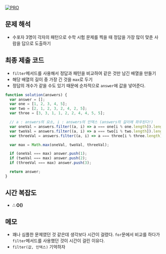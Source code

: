 [![PRO]][Link]

## 문제 해석

- 수포자 3명이 각자의 패턴으로 수학 시험 문제를 찍을 때 정답을 가장 많이 맞춘 사람을 답으로 도출하기

## 최종 제출 코드

- `filter`메서드를 사용해서 정답과 패턴을 비교하여 같은 것만 남긴 배열을 만들기
- 해당 배열의 길이 중 가장 긴 것을 `max`로 두기
- 정답의 개수가 같을 수도 있기 때문에 순차적으로 `answer`에 값을 넣어준다.

```js
function solution(answers) {
  var answer = [];
  var one = [1, 2, 3, 4, 5];
  var two = [2, 1, 2, 3, 2, 4, 2, 5];
  var three = [3, 3, 1, 1, 2, 2, 4, 4, 5, 5];

  // a : answers의 요소, i : answers의 인덱스 (answers의 길이에 좌우된다!)
  var oneVal = answers.filter((a, i) => a === one[i % one.length]).length;
  var twoVal = answers.filter((a, i) => a === two[i % two.length]).length;
  var threeVal = answers.filter((a, i) => a === three[i % three.length]).length;

  var max = Math.max(oneVal, twoVal, threeVal);

  if (oneVal === max) answer.push(1);
  if (twoVal === max) answer.push(2);
  if (threeVal === max) answer.push(3);

  return answer;
}
```

## 시간 복잡도

- **∴ O()**

## 메모

- 꽤나 심플한 문제였던 것 같은데 생각보다 시간이 걸렸다. `for`문에서 비교를 하다가 `filter`메서드를 사용했던 것이 시간이 걸린 이유다.
- `filter(값, 인덱스)` 기억하자

<!---------------------------------------------------------------------------->

[PRO]: https://github.com/GoSSaChin/algorithm-js/assets/107768516/67c43b52-bc3f-4571-a249-5519021afbb0
[Link]: https://school.programmers.co.kr/learn/courses/30/lessons/42840
